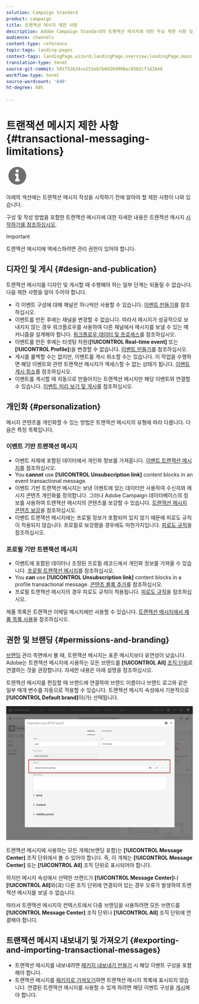 ```yaml
---
solution: Campaign Standard
product: campaign
title: 트랜잭션 메시지 제한 사항
description: Adobe Campaign Standard의 트랜잭션 메시지에 대한 주요 제한 사항 및 권장 사항에 대해 알아봅니다.
audience: channels
content-type: reference
topic-tags: landing-pages
context-tags: landingPage,wizard;landingPage,overview;landingPage,main
translation-type: tm+mt
source-git-commit: 501f52624ce253eb7b0d36d908ac8502cf1d3b48
workflow-type: tm+mt
source-wordcount: '640'
ht-degree: 88%

---
```



# 트랜잭션 메시지 제한 사항 {#transactional-messaging-limitations}

<img src="assets/do-not-localize/icon_concepts.svg" width="60px">

아래의 섹션에는 트랜잭션 메시지 작성을 시작하기 전에 알아야 할 제한 사항이 나와 있습니다.

구성 및 작성 방법을 포함한 트랜잭션 메시지에 대한 자세한 내용은 트랜잭션 메시지 [시작하기를 참조하십시오](../../channels/using/getting-started-with-transactional-msg.md).

>[!IMPORTANT]
>
>트랜잭션 메시지에 액세스하려면 관리 권한이 있어야 합니다.

## 디자인 및 게시 {#design-and-publication}

트랜잭션 메시지를 디자인 및 게시할 때 수행해야 하는 일부 단계는 되돌릴 수 없습니다. 다음 제한 사항을 알아 두어야 합니다.

* 각 이벤트 구성에 대해 채널은 하나씩만 사용할 수 있습니다. [이벤트 만들기](../../administration/using/configuring-transactional-messaging.md#creating-an-event)를 참조하십시오.
* 이벤트를 만든 후에는 채널을 변경할 수 없습니다. 따라서 메시지가 성공적으로 보내지지 않는 경우 워크플로우를 사용하여 다른 채널에서 메시지를 보낼 수 있는 메커니즘을 설계해야 합니다. [워크플로우 데이터 및 프로세스](../../automating/using/get-started-workflows.md)를 참조하십시오.
* 이벤트를 만든 후에는 타겟팅 차원(**[!UICONTROL Real-time event]** 또는 **[!UICONTROL Profile]**)을 변경할 수 없습니다. [이벤트 만들기](../../administration/using/configuring-transactional-messaging.md#creating-an-event)를 참조하십시오.
* 게시를 롤백할 수는 없지만, 이벤트를 게시 취소할 수는 있습니다. 이 작업을 수행하면 해당 이벤트와 관련 트랜잭션 메시지가 액세스할 수 없는 상태가 됩니다. [이벤트 게시 취소](../../administration/using/configuring-transactional-messaging.md#unpublishing-an-event)를 참조하십시오.
* 이벤트를 게시할 때 자동으로 만들어지는 트랜잭션 메시지만 해당 이벤트와 연결할 수 있습니다. [이벤트 미리 보기 및 게시](../../administration/using/configuring-transactional-messaging.md#previewing-and-publishing-the-event)를 참조하십시오.

## 개인화 {#personalization}

메시지 콘텐츠를 개인화할 수 있는 방법은 트랜잭션 메시지의 유형에 따라 다릅니다. 다음은 특정 목록입니다.

### 이벤트 기반 트랜잭션 메시지

* 이벤트 자체에 포함된 데이터에서 개인화 정보를 가져옵니다. [이벤트 트랜잭션 메시지](../../channels/using/event-transactional-messages.md)를 참조하십시오.
* You **cannot** use **[!UICONTROL Unsubscription link]** content blocks in an event transactional message.
* 이벤트 기반 트랜잭션 메시지는 보낸 이벤트에 있는 데이터만 사용하여 수신자와 메시지 콘텐츠 개인화를 정의합니다. 그러나 Adobe Campaign 데이터베이스의 정보를 사용하여 트랜잭션 메시지의 콘텐츠를 보강할 수 있습니다. [트랜잭션 메시지 콘텐츠 보강](../../administration/using/configuring-transactional-messaging.md#enriching-the-transactional-message-content)을 참조하십시오.
* 이벤트 트랜잭션 메시지에는 프로필 정보가 포함되어 있지 않기 때문에 피로도 규칙이 적용되지 않습니다. 프로필로 보강했을 경우에도 마찬가지입니다. [피로도 규칙](../../sending/using/fatigue-rules.md)을 참조하십시오.

### 프로필 기반 트랜잭션 메시지

* 이벤트에 포함된 데이터나 조정된 프로필 레코드에서 개인화 정보를 가져올 수 있습니다. [프로필 트랜잭션 메시지](../../channels/using/profile-transactional-messages.md)를 참조하십시오.
* You **can** use **[!UICONTROL Unsubscription link]** content blocks in a profile transactional message. [콘텐츠 블록 추가](../../designing/using/personalization.md#adding-a-content-block)를 참조하십시오.
* 프로필 트랜잭션 메시지의 경우 피로도 규칙이 적용됩니다. [피로도 규칙](../../sending/using/fatigue-rules.md)을 참조하십시오.

제품 목록은 트랜잭션 이메일 메시지에만 사용할 수 있습니다. [트랜잭션 메시지에서 제품 목록 사용](../../channels/using/event-transactional-messages.md#using-product-listings-in-a-transactional-message)을 참조하십시오.

## 권한 및 브랜딩 {#permissions-and-branding}

[브랜딩](../../administration/using/branding.md) 관리 측면에서 볼 때, 트랜잭션 메시지는 표준 메시지보다 유연성이 낮습니다. Adobe는 트랜잭션 메시지에 사용하는 모든 브랜드를 **[!UICONTROL All]** [ 조직 단위](../../administration/using/organizational-units.md)로 연결하는 것을 권장합니다. 자세한 내용은 아래 설명을 참조하십시오.

트랜잭션 메시지를 편집할 때 브랜드에 연결하여 브랜드 이름이나 브랜드 로고와 같은 일부 매개 변수를 자동으로 적용할 수 있습니다. 트랜잭션 메시지 속성에서 기본적으로 **[!UICONTROL Default brand]**&#x200B;이(가) 선택됩니다.

![](assets/message-center_branding.png)

트랜잭션 메시지에 사용하는 모든 개체(브랜딩 포함)는 **[!UICONTROL Message Center]** 조직 단위에서 볼 수 있어야 합니다. 즉, 이 개체는 **[!UICONTROL Message Center]** 또는 **[!UICONTROL All]** 조직 단위로 표시되어야 합니다.

하지만 메시지 속성에서 선택한 브랜드가 **[!UICONTROL Message Center]**&#x200B;나 **[!UICONTROL All]**&#x200B;와(과) 다른 조직 단위에 연결되어 있는 경우 오류가 발생하여 트랜잭션 메시지를 보낼 수 없습니다.

따라서 트랜잭션 메시지의 컨텍스트에서 다중 브랜딩을 사용하려면 모든 브랜드를 **[!UICONTROL Message Center]** 조직 단위나 **[!UICONTROL All]** 조직 단위에 연결해야 합니다.

## 트랜잭션 메시지 내보내기 및 가져오기 {#exporting-and-importing-transactional-messages}

* 트랜잭션 메시지를 내보내려면 [패키지 내보내기 만들기](../../automating/using/managing-packages.md#creating-a-package) 시 해당 이벤트 구성을 포함해야 합니다.
* 트랜잭션 메시지를 [패키지로 가져오기](../../automating/using/managing-packages.md#importing-a-package)하면 트랜잭션 메시지 목록에 표시되지 않습니다. 연결된 트랜잭션 메시지를 사용할 수 있게 하려면 해당 이벤트 구성을 [게시](../../administration/using/configuring-transactional-messaging.md#previewing-and-publishing-the-event)해야 합니다.
